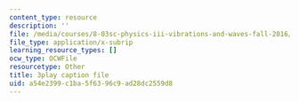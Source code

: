 ```yaml
---
content_type: resource
description: ''
file: /media/courses/8-03sc-physics-iii-vibrations-and-waves-fall-2016/a54e2399c1ba5f6396c9ad28dc2559d8_Dlhma3z57SA.vtt
file_type: application/x-subrip
learning_resource_types: []
ocw_type: OCWFile
resourcetype: Other
title: 3play caption file
uid: a54e2399-c1ba-5f63-96c9-ad28dc2559d8
---
```

